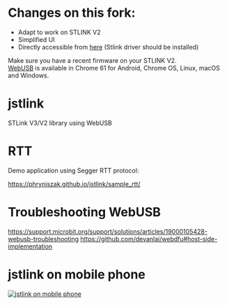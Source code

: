  # Changes on this fork:
- Adapt to work on STLINK V2
- Simplified UI
- Directly accessible from [here](https://candas1.github.io/jstlink/) (Stlink driver should be installed)

Make sure you have a recent firmware on your STLINK V2.<br>
[WebUSB](https://github.com/WICG/webusb) is available in Chrome 61 for Android, Chrome OS, Linux, macOS and Windows.


# jstlink
STLink V3/V2 library using WebUSB

# RTT
Demo application using Segger RTT protocol:

https://phryniszak.github.io/jstlink/sample_rtt/

# Troubleshooting WebUSB
https://support.microbit.org/support/solutions/articles/19000105428-webusb-troubleshooting
https://github.com/devanlai/webdfu#host-side-implementation

# jstlink on mobile phone

[![jstlink on mobile phone](https://img.youtube.com/vi/kpSMA-R8AzU/0.jpg)](https://youtu.be/kpSMA-R8AzU)
